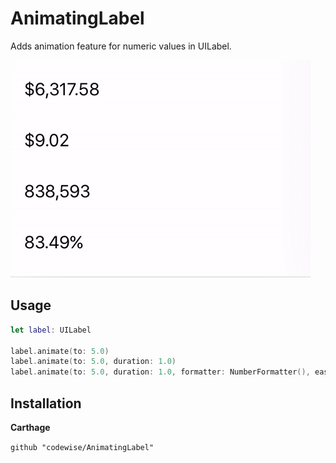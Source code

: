# AnimatingLabel

Adds animation feature for numeric values in UILabel. 

![](img/gif.gif)

## Usage

```swift
let label: UILabel

label.animate(to: 5.0)
label.animate(to: 5.0, duration: 1.0)
label.animate(to: 5.0, duration: 1.0, formatter: NumberFormatter(), easingOption: .easeInOut)
```

## Installation

**Carthage**

<code>github "codewise/AnimatingLabel"</code>

